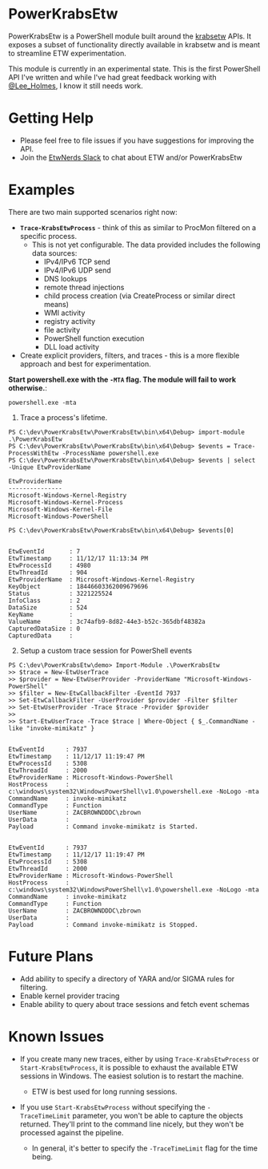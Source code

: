 # PowerKrabsEtw
PowerKrabsEtw is a PowerShell module built around the [krabsetw](https://github.com/Microsoft/krabsetw) APIs. It exposes a subset of functionality directly available in krabsetw and is meant to streamline ETW experimentation.

This module is currently in an experimental state. This is the first PowerShell API I've written and while I've had great feedback working with [@Lee_Holmes](https://twitter.com/lee_holmes), I know it still needs work.

# Getting Help
* Please feel free to file issues if you have suggestions for improving the API.
* Join the [EtwNerds Slack](https://join.slack.com/t/etwnerds/shared_invite/enQtMjcyMzI0OTk4MDE4LThhMWUyMTEwZmJkOGQ0NGIzNDkyMmFkZGFhMjEzY2E2NzRlNWMyMGM0NWE1MzFlYmQ0Y2U4NWVlNWVmZWVjYzE) to chat about ETW and/or PowerKrabsEtw

# Examples
There are two main supported scenarios right now:
* **`Trace-KrabsEtwProcess`** - think of this as similar to ProcMon filtered on a specific process.
    * This is not yet configurable. The data provided includes the following data sources:
        * IPv4/IPv6 TCP send
        * IPv4/IPv6 UDP send
        * DNS lookups
        * remote thread injections
        * child process creation (via CreateProcess or similar direct means)
        * WMI activity
        * registry activity
        * file activity
        * PowerShell function execution
        * DLL load activity
* Create explicit providers, filters, and traces - this is a more flexible approach and best for experimentation.

**Start powershell.exe with the `-MTA` flag. The module will fail to work otherwise.**:

    powershell.exe -mta

1. Trace a process's lifetime.
```
PS C:\dev\PowerKrabsEtw\PowerKrabsEtw\bin\x64\Debug> import-module .\PowerKrabsEtw
PS C:\dev\PowerKrabsEtw\PowerKrabsEtw\bin\x64\Debug> $events = Trace-ProcessWithEtw -ProcessName powershell.exe
PS C:\dev\PowerKrabsEtw\PowerKrabsEtw\bin\x64\Debug> $events | select -Unique EtwProviderName

EtwProviderName
---------------
Microsoft-Windows-Kernel-Registry
Microsoft-Windows-Kernel-Process
Microsoft-Windows-Kernel-File
Microsoft-Windows-PowerShell

PS C:\dev\PowerKrabsEtw\PowerKrabsEtw\bin\x64\Debug> $events[0]


EtwEventId       : 7
EtwTimestamp     : 11/12/17 11:13:34 PM
EtwProcessId     : 4980
EtwThreadId      : 904
EtwProviderName  : Microsoft-Windows-Kernel-Registry
KeyObject        : 18446603362009679696
Status           : 3221225524
InfoClass        : 2
DataSize         : 524
KeyName          :
ValueName        : 3c74afb9-8d82-44e3-b52c-365dbf48382a
CapturedDataSize : 0
CapturedData     :
```

2. Setup a custom trace session for PowerShell events
```
PS C:\dev\PowerKrabsEtw\demo> Import-Module .\PowerKrabsEtw
>> $trace = New-EtwUserTrace
>> $provider = New-EtwUserProvider -ProviderName "Microsoft-Windows-PowerShell"
>> $filter = New-EtwCallbackFilter -EventId 7937
>> Set-EtwCallbackFilter -UserProvider $provider -Filter $filter
>> Set-EtwUserProvider -Trace $trace -Provider $provider
>>
>> Start-EtwUserTrace -Trace $trace | Where-Object { $_.CommandName -like "invoke-mimikatz" }


EtwEventId      : 7937
EtwTimestamp    : 11/12/17 11:19:47 PM
EtwProcessId    : 5308
EtwThreadId     : 2000
EtwProviderName : Microsoft-Windows-PowerShell
HostProcess     : c:\windows\system32\WindowsPowerShell\v1.0\powershell.exe -NoLogo -mta
CommandName     : invoke-mimikatz
CommandType     : Function
UserName        : ZACBROWNDDDC\zbrown
UserData        :
Payload         : Command invoke-mimikatz is Started.


EtwEventId      : 7937
EtwTimestamp    : 11/12/17 11:19:47 PM
EtwProcessId    : 5308
EtwThreadId     : 2000
EtwProviderName : Microsoft-Windows-PowerShell
HostProcess     : c:\windows\system32\WindowsPowerShell\v1.0\powershell.exe -NoLogo -mta
CommandName     : invoke-mimikatz
CommandType     : Function
UserName        : ZACBROWNDDDC\zbrown
UserData        :
Payload         : Command invoke-mimikatz is Stopped.
```

# Future Plans
* Add ability to specify a directory of YARA and/or SIGMA rules for filtering.
* Enable kernel provider tracing
* Enable ability to query about trace sessions and fetch event schemas

# Known Issues
* If you create many new traces, either by using `Trace-KrabsEtwProcess` or `Start-KrabsEtwProcess`, it is possible to exhaust the available ETW sessions in Windows. The easiest solution is to restart the machine.
    * ETW is best used for long running sessions.

* If you use `Start-KrabsEtwProcess` without specifying the `-TraceTimeLimit` parameter, you won't be able to capture the objects returned. They'll print to the command line nicely, but they won't be processed against the pipeline.
    * In general, it's better to specify the `-TraceTimeLimit` flag for the time being.
